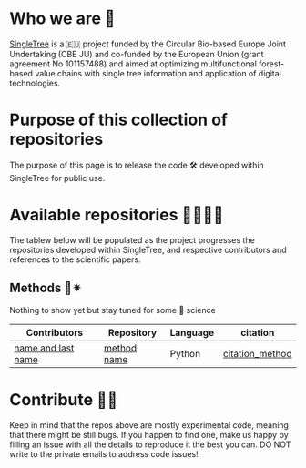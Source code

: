 # Who we are 🙋‍ 
[SingleTree](https://www.linkedin.com/company/singletree) is a 🇪🇺 project funded by the Circular Bio-based Europe Joint Undertaking (CBE JU) and co-funded by the European Union (grant agreement No 101157488) and aimed at optimizing multifunctional forest-based value chains with single tree information and application of digital technologies.

# Purpose of this collection of repositories 
The purpose of this page is to release the code 🛠️ developed within SingleTree for public use.

# Available repositories 👩‍🔬🧑‍🔬
The tablew below will be populated as the project progresses the repositories developed within SingleTree, and respective contributors and references to the scientific papers. 

## Methods 🌲✴︎
Nothing to show yet but stay tuned for some  🚀 science

| Contributors  | Repository | Language | citation |
| ------------- | ------------- | ------------- |------------- |
| [name and last name](URL) | [method name](URL) | Python | [citation_method](URL)|

# Contribute 🚧🔨
Keep in mind that the repos above are mostly experimental code, meaning that there might be still bugs. If you happen to find one, make us happy by filling an issue with all the details to reproduce it the best you can. DO NOT write to the private emails to address code issues!

